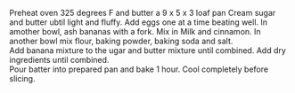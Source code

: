Preheat oven 325 degrees F and butter a 9 x 5 x 3 loaf pan
Cream sugar and butter ubtil light and fluffy.  Add eggs one at a time beating well.
In amother bowl, ash bananas with a fork.  Mix in Milk and cinnamon.  In another bowl mix flour, baking powder, baking soda and salt.  
Add banana mixture to the ugar and butter mixture until combined.  Add dry ingredients until combined.  
Pour batter into prepared pan and bake 1 hour.  Cool completely before slicing.